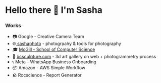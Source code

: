 # Hello there 👋 I'm Sasha

### Works
- 📷 Google - Creative Camera Team
- 🌐[ sashaphoto](sashaisalex.com) - photogrpahy & tools for photography 
- 🎓 [McGill - School of Computer Science](https://www.youtube.com/channel/UCs4uB9iY-6BZIRaR5VTxMUw)
- 🎨 [bcsculpture.com](https://bcsculpture.com) - 3d art gallery on web + photogrammetry process
- 📞 Meta - WhatsApp Business Onboarding
- 📦 Amazon - AWS Simple Workflow
- 🪨 Rocscience - Report Generator


